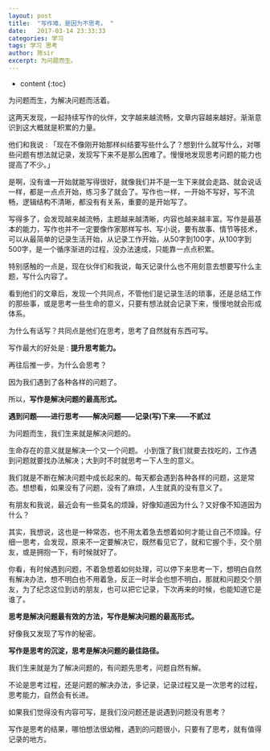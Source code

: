 ```yaml
---
layout: post
title:  "写作难，是因为不思考。 "
date:   2017-03-14 23:33:33
categories: 学习
tags: 学习 思考
author: 陈sir
excerpt: 为问题而生。
---
```

* content
{:toc}

为问题而生，为解决问题而活着。

这两天发现，一起持续写作的伙伴，文字越来越流畅，文章内容越来越好。渐渐意识到这大概就是积累的力量。

他们和我说 : 「现在不像刚开始那样纠结要写些什么了？想到什么就写什么，对哪些问题有想法就记录，发现写下来不是那么困难了。慢慢地发现思考问题的能力也提高了不少。」

是啊，没有谁一开始就能写得很好，就像我们并不是一生下来就会走路、就会说话一样，都是一点点开始，练习多了就会了。写作也一样，一开始不写好，写不流畅，逻辑结构不清晰，都没有有关系，重要的是开始写了。

写得多了，会发现越来越流畅，主题越来越清晰，内容也越来越丰富。写作是最基本的能力，写作也并不一定要像作家那样写书、写小说，要有故事、情节等技术，可以从最简单的记录生活开始，从记录工作开始，从50字到100字，从100字到500字，是一个循序渐进的过程，没办法速成，只能靠一点点积累。

特别感触的一点是，现在伙伴们和我说，每天记录什么也不用刻意去想要写什么主题，写什么内容了。

看到他们的文章后，发现一个共同点，不管他们是记录生活的琐事，还是总结工作的那些事，或是思考一些生命的意义，只要有想法就会记录下来，慢慢地就会形成体系。

为什么有话写？共同点是他们在思考，思考了自然就有东西可写。

写作最大的好处是 : **提升思考能力。**

再往后推一步，为什么会思考？

因为我们遇到了各种各样的问题了。

所以，**写作是解决问题的最高形式。**

**遇到问题——进行思考——解决问题——记录(写)下来——不贰过**

为问题而生，我们生来就是解决问题的。

生命存在的意义就是解决一个又一个问题。
小到饿了我们就要去找吃的，工作遇到问题就要找办法解决；大到时不时就思考一下人生的意义。

我们就是不断在解决问题中成长起来的。每天都会遇到各种各样的问题，这是常态。想想看，如果没有了问题，没有了麻烦，人生就真的没有意义了。

有朋友和我说，最近会有一些莫名的烦躁，好像知道因为什么？又好像不知道因为什么？

其实，我想说，这也是一种常态，也不用太着急去想着如何才能让自己不烦躁。仔细一思考，会发现，原来不一定要解决它，既然看见它了，就和它握个手，交个朋友，或是拥抱一下，有时候就好了。

你看，有时候遇到问题，不着急想着如何处理，可以停下来思考一下，想明白自然有解决办法，想不明白也不用着急，反正一时半会也想不明白，那就和问题交个朋友，为了纪念这位到访的朋友，也可以把它记录，下次再来的时候，也能知道它是谁了。

**思考是解决问题最有效的方法，写作是解决问题的最高形式。**

好像我又发现了写作的秘密。

**写作是思考的沉淀，思考是解决问题的最佳路径。**

我们生来就是为了解决问题的，有问题先思考，问题自然有解。

不论是思考过程，还是问题的解决办法，多记录，记录过程又是一次思考的过程，思考能力，自然会有长进。

如果我们觉得没有内容可写，是我们没问题还是说遇到问题没有思考？

写作是思考的结果，哪怕想法很幼稚，遇到的问题很小，只要有了思考，就有值得记录的地方。



